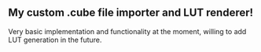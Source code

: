 ## My custom .cube file importer and LUT renderer!

Very basic implementation and functionality at the moment, willing to add LUT generation in the future.